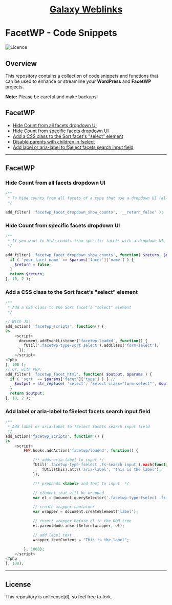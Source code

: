 <div align="center"><h1><a href="https://www.galaxyweblinks.com/" target="_blank">Galaxy Weblinks</a></h1></div>

# FacetWP - Code Snippets

![Licence](https://img.shields.io/badge/Unlicense-red)

## Overview

This repository contains a collection of code snippets and functions that can be used to enhance or streamline your **WordPress** and **FacetWP** projects. 

**Note:** Please be careful and make backups!

## FacetWP

- [Hide Count from all facets dropdown UI](#hide-count-from-all-facets-dropdown-ui)
- [Hide Count from specific facets dropdown UI](#hide-count-from-specific-facets-dropdown-ui)
- [Add a CSS class to the Sort facet's "select" element](#add-a-css-class-to-the-sort-facets-select-element)
- [Disable parents with children in fselect](#disable-parents-with-children-in-fselect)
- [Add label or aria-label to fSelect facets search input field](#Add-label-or-aria-label-to-fSelect-facets-search-input-field)

---

## FacetWP

### Hide Count from all facets dropdown UI

```php
/**
 * To hide counts from all facets of a type that use a dropdown UI (all Dropdown facets, fSelect facets, Hierarchy Select facets, and Range List facets (in dropdown or fSelect UI mode)), add the following to your theme’s functions.php:
 */

add_filter( 'facetwp_facet_dropdown_show_counts', '__return_false' );

```

### Hide Count from specific facets dropdown UI

```php
/**
 * If you want to hide counts from specific facets with a dropdown UI, then use this, add the following to your theme’s functions.php:
 */

add_filter( 'facetwp_facet_dropdown_show_counts', function( $return, $params ) {
  if ( 'your_facet_name' == $params['facet']['name'] ) {
    $return = false;
  }
  return $return;
}, 10, 2 );

```

### Add a CSS class to the Sort facet’s "select" element

```php
/**
 * Add a CSS class to the Sort facet’s "select" element
 */

// With JS:
add_action( 'facetwp_scripts', function() {
?>
    <script>
      document.addEventListener('facetwp-loaded', function() {
        fUtil('.facetwp-type-sort select').addClass('form-select');
      });
    </script>
<?php
}, 100 );
// Or, with PHP:
add_filter( 'facetwp_facet_html', function( $output, $params ) {
  if ( 'sort' == $params['facet']['type'] ) { //
    $output = str_replace( 'select', 'select class="form-select"', $output );
  }
  return $output;
}, 10, 2 );
```

### Add label or aria-label to fSelect facets search input field

```php
/**
 * Add label or aria-label to fSelect facets search input field
 */
add_action('facetwp_scripts', function () {
?>
    <script>
        FWP.hooks.addAction('facetwp/loaded', function() {

            /** adds aria-label to input */
            fUtil('.facetwp-type-fselect .fs-search input').each(function() {
                fUtil(this).attr('aria-label', 'this is the label');
            });

            /** prepends <label> and text to input  */

            // element that will be wrapped
            var el = document.querySelector('.facetwp-type-fselect .fs-search input');

            // create wrapper container
            var wrapper = document.createElement('label');

            // insert wrapper before el in the DOM tree
            el.parentNode.insertBefore(wrapper, el);

            // add label text
            wrapper.textContent = "This is the label";

        }, 1000);
    </script>
<?php
}, 100);
```

---

## License

This repository is unlicense[d], so feel free to fork.
